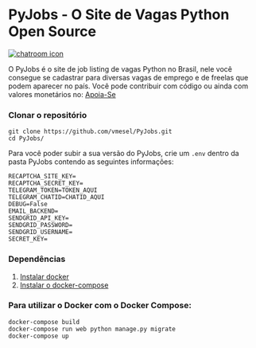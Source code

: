 # PyJobs - O Site de Vagas Python Open Source
[![chatroom icon](https://patrolavia.github.io/telegram-badge/chat.png)](https://t.me/joinchat/Cc8X5A-re7F8F4AIP0lSeg)

O PyJobs é o site de job listing de vagas Python no Brasil, nele você consegue se cadastrar para diversas vagas de emprego e de freelas que podem aparecer no país. Você pode contribuir com código ou ainda com valores monetários no: [Apoia-Se](https://apoia.se/pyjobs)

### Clonar o repositório
```
git clone https://github.com/vmesel/PyJobs.git
cd PyJobs/

```

Para você poder subir a sua versão do PyJobs, crie um `.env` dentro da pasta PyJobs contendo as seguintes informações:

```
RECAPTCHA_SITE_KEY=
RECAPTCHA_SECRET_KEY=
TELEGRAM_TOKEN=TOKEN_AQUI
TELEGRAM_CHATID=CHATID_AQUI
DEBUG=False
EMAIL_BACKEND=
SENDGRID_API_KEY=
SENDGRID_PASSWORD=
SENDGRID_USERNAME=
SECRET_KEY=
```

### Dependências

1. [Instalar docker](https://docs.docker.com/install/)
2. [Instalar o docker-compose](https://docs.docker.com/compose/install/)


### Para utilizar o Docker com o Docker Compose:

```
docker-compose build
docker-compose run web python manage.py migrate
docker-compose up
```
